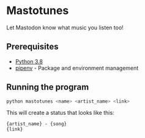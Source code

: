 # Mastotunes
Let Mastodon know what music you listen too!

## Prerequisites
- [Python 3.8](python_link)
- [pipenv](pipenv_link) - Package and environment management

## Running the program
```bash
python mastotunes <name> <artist_name> <link>
```

This will create a status that looks like this:
```
{artist_name} - {song}
{link}
```